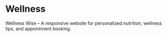 # Wellness

Wellness Wise – A responsive website for personalized nutrition, wellness tips, and appointment booking.
